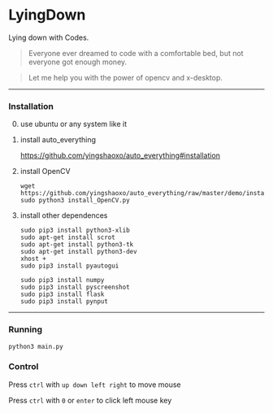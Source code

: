 # LyingDown
Lying down with Codes.

> Everyone ever dreamed to code with a comfortable bed, but not everyone got enough money.

> Let me help you with the power of opencv and x-desktop.
___

### Installation

0. use ubuntu or any system like it

1. install auto_everything

    https://github.com/yingshaoxo/auto_everything#installation

2. install OpenCV

    ```
    wget https://github.com/yingshaoxo/auto_everything/raw/master/demo/install_OpenCV.py
    sudo python3 install_OpenCV.py
    ```

3. install other dependences

    ```
    sudo pip3 install python3-xlib
    sudo apt-get install scrot
    sudo apt-get install python3-tk
    sudo apt-get install python3-dev
    xhost +
    sudo pip3 install pyautogui

    sudo pip3 install numpy
    sudo pip3 install pyscreenshot
    sudo pip3 install flask
    sudo pip3 install pynput
    ```
___

### Running

```
python3 main.py
```

### Control

Press `ctrl` with `up down left right` to move mouse

Press `ctrl` with `0` or `enter` to click left mouse key
